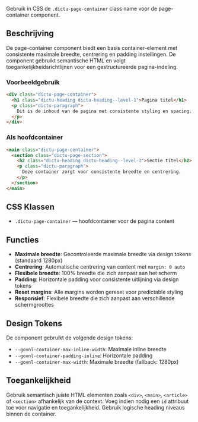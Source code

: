 Gebruik in CSS de `.dictu-page-container` class name voor de page-container
component.

## Beschrijving

De page-container component biedt een basis container-element met consistente
maximale breedte, centrering en padding instellingen. De component gebruikt
semantische HTML en volgt toegankelijkheidsrichtlijnen voor een gestructureerde
pagina-indeling.

### Voorbeeldgebruik

```html
<div class="dictu-page-container">
  <h1 class="dictu-heading dictu-heading--level-1">Pagina titel</h1>
  <p class="dictu-paragraph">
    Dit is de inhoud van de pagina met consistente styling en spacing.
  </p>
</div>
```

### Als hoofdcontainer

```html
<main class="dictu-page-container">
  <section class="dictu-page-section">
    <h2 class="dictu-heading dictu-heading--level-2">Sectie titel</h2>
    <p class="dictu-paragraph">
      Deze container zorgt voor consistente breedte en centrering.
    </p>
  </section>
</main>
```

## CSS Klassen

- `.dictu-page-container` — hoofdcontainer voor de pagina content

## Functies

- **Maximale breedte**: Gecontroleerde maximale breedte via design tokens
  (standaard 1280px)
- **Centrering**: Automatische centrering van content met `margin: 0 auto`
- **Flexibele breedte**: 100% breedte die zich aanpast aan het scherm
- **Padding**: Horizontale padding voor consistente uitlijning via design tokens
- **Reset margins**: Alle margins worden gereset voor predictable styling
- **Responsief**: Flexibele breedte die zich aanpast aan verschillende
  schermgroottes

## Design Tokens

De component gebruikt de volgende design tokens:

- `--govnl-container-max-inline-width`: Maximale inline breedte
- `--govnl-container-padding-inline`: Horizontale padding
- `--govnl-container-max-width`: Maximale breedte (fallback: 1280px)

## Toegankelijkheid

Gebruik semantisch juiste HTML elementen zoals `<div>`, `<main>`, `<article>` of
`<section>` afhankelijk van de context. Voeg indien nodig een `id` attribuut toe
voor navigatie en toegankelijkheid. Gebruik logische heading niveaus binnen de
container.
